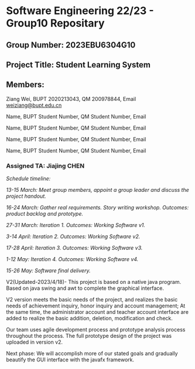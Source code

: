 # Software Engineering 22/23 - Group10 Repositary

## Group Number: 2023EBU6304G10

## Project Title: Student Learning System

## Members:

Ziang Wei, BUPT 2020213043, QM 200978844, Email weiziang@bupt.edu.cn

Name, BUPT Student Number, QM Student Number, Email

Name, BUPT Student Number, QM Student Number, Email

Name, BUPT Student Number, QM Student Number, Email

Name, BUPT Student Number, QM Student Number, Email

### Assigned TA: Jiajing CHEN

*Schedule timeline:*

*13-15 March: Meet group members, appoint a group leader and discuss the project handout.*  

*16-24 March: Gather real requirements. Story writing workshop. Outcomes: product backlog and prototype.*  

*27-31 March: Iteration 1. Outcomes: Working Software v1.*  

*3-14 April: Iteration 2. Outcomes: Working Software v2.*  

*17-28 April: Iteration 3. Outcomes: Working Software v3.*  

*1-12 May: Iteration 4. Outcomes: Working Software v4.*  

*15-26 May: Software final delivery.*  


V2(Updated-2023/4/18)-
  This project is based on a native java program. Based on java swing and awt to complete the graphical interface.   
  
  V2 version meets the basic needs of the project, and realizes the basic needs of achievement inquiry, honor inquiry and account management; At the same time, the administrator account and teacher account interface are added to realize the basic addition, deletion, modification and check.  
  
  Our team uses agile development process and prototype analysis process throughout the process. The full prototype design of the project was uploaded in version v2.  
  
  Next phase: We will accomplish more of our stated goals and gradually beautify the GUI interface with the javafx framework.
